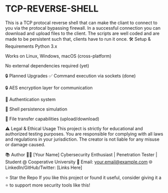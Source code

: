 # TCP-REVERSE-SHELL
This is a TCP protocal reverse shell that can make the cliant to connect to you via the protocal bypassing firewall.
In a successful connection you can download and upload files to the client.
The scripts are well coded and are made to be persistent such that, clients have to run it once.
🛠️ Setup & Requirements
Python 3.x

Works on Linux, Windows, macOS (cross-platform)

No external dependencies required (yet)

🔒 Planned Upgrades
✅ Command execution via sockets (done)

🔒 AES encryption layer for communication

🔑 Authentication system

🐛 Shell persistence simulation

🎯 File transfer capabilities (upload/download)

⚠️ Legal & Ethical Usage
This project is strictly for educational and authorized testing purposes. You are responsible for complying with all laws and regulations in your jurisdiction. The creator is not liable for any misuse or damage caused.

📚 Author
👨‍💻 [Your Name]
Cybersecurity Enthusiast | Penetration Tester | Student @ Cooperative University
📧 Email: your.email@example.com
🌐 LinkedIn/GitHub/Twitter: [Links Here]

⭐ Star the Repo
If you like this project or found it useful, consider giving it a ⭐ to support more security tools like this!
